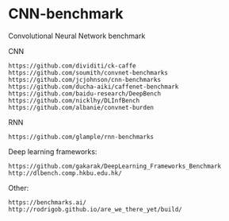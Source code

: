 # CNN-benchmark
Convolutional Neural Network benchmark

CNN
~~~
https://github.com/dividiti/ck-caffe
https://github.com/soumith/convnet-benchmarks
https://github.com/jcjohnson/cnn-benchmarks
https://github.com/ducha-aiki/caffenet-benchmark
https://github.com/baidu-research/DeepBench
https://github.com/nicklhy/DLInfBench
https://github.com/albanie/convnet-burden
~~~

RNN
~~~
https://github.com/glample/rnn-benchmarks
~~~

Deep learning frameworks:
~~~
https://github.com/gakarak/DeepLearning_Frameworks_Benchmark
http://dlbench.comp.hkbu.edu.hk/
~~~

Other:
~~~
https://benchmarks.ai/
http://rodrigob.github.io/are_we_there_yet/build/
~~~
